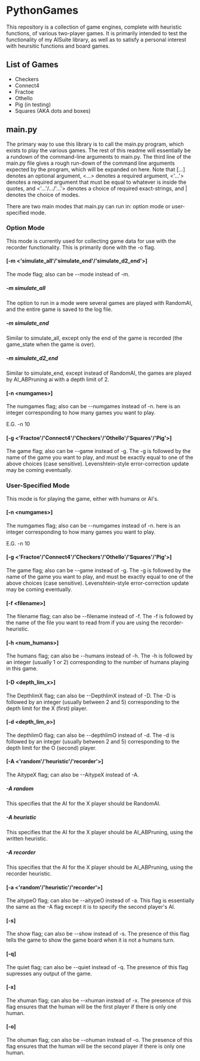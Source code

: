 # PythonGames

This repository is a collection of game engines, complete with heuristic functions, of various two-player games. It is primarily intended to test the functionality of my AISuite library, as well as to satisfy a personal interest with heursitic functions and board games.

## List of Games
* Checkers
* Connect4
* Fractoe
* Othello
* Pig (in testing)
* Squares (AKA dots and boxes)

## main.py

The primary way to use this library is to call the main.py program, which exists to play the various games. The rest of this readme will essentially be a rundown of the command-line arguments to main.py. The third line of the main.py file gives a rough run-down of the command line arguments expected by the program, which will be expanded on here. Note that [...] denotes an optional argument, <...> denotes a required argument, <'...'> denotes a required argument that must be equal to whatever is inside the quotes, and <'...'/.../'...'> denotes a choice of required exact-strings, and | denotes the choice of modes.

There are two main modes that main.py can run in: option mode or user-specified mode.

### Option Mode

This mode is currently used for collecting game data for use with the recorder functionality. This is primarily done with the -o flag.

#### [-m <'simulate_all'/'simulate_end'/'simulate_d2_end'>]

The mode flag; also can be --mode instead of -m. 

##### -m simulate_all

The option to run in a mode were several games are played with RandomAI, and the entire game is saved to the log file.

##### -m simulate_end

Similar to simulate_all, except only the end of the game is recorded (the game_state when the game is over).

##### -m simulate_d2_end

Similar to simulate_end, except instead of RandomAI, the games are played by AI_ABPruning ai with a depth limit of 2.

#### [-n \<numgames>]

The numgames flag; also can be --numgames instead of -n. here <numgames> is an integer corresponding to how many games you want to play.

E.G. -n 10

#### [-g <'Fractoe'/'Connect4'/'Checkers'/'Othello'/'Squares'/'Pig'>]

The game flag; also can be --game instead of -g. The -g is followed by the name of the game you want to play, and must be exactly equal to one of the above choices (case sensitive). Levenshtein-style error-correction update may be coming eventually.

### User-Specified Mode

This mode is for playing the game, either with humans or AI's.

#### [-n \<numgames>]

The numgames flag; also can be --numgames instead of -n. here <numgames> is an integer corresponding to how many games you want to play.

E.G. -n 10

#### [-g <'Fractoe'/'Connect4'/'Checkers'/'Othello'/'Squares'/'Pig'>]

The game flag; also can be --game instead of -g. The -g is followed by the name of the game you want to play, and must be exactly equal to one of the above choices (case sensitive). Levenshtein-style error-correction update may be coming eventually.

#### [-f \<filename>]

The filename flag; can also be --filename instead of -f. The -f is followed by the name of the file you want to read from if you are using the recorder-heuristic.

#### [-h \<num_humans>]

The humans flag; can also be --humans instead of -h. The -h is followed by an integer (usually 1 or 2) corresponding to the number of humans playing in this game.

#### [-D \<depth_lim_x>]

The DepthlimX flag; can also be --DepthlimX instead of -D. The -D is followed by an integer (usually between 2 and 5) corresponding to the depth limit for the X (first) player.

#### [-d \<depth_lim_o>]

The depthlimO flag; can also be --depthlimO instead of -d. The -d is followed by an integer (usually between 2 and 5) corresponding to the depth limit for the O (second) player.

#### [-A <'random'/'heuristic'/'recorder'>]

The AitypeX flag; can also be --AitypeX instead of -A.

##### -A random

This specifies that the AI for the X player should be RandomAI.

##### -A heuristic

This specifies that the AI for the X player should be AI_ABPruning, using the written heuristic.

##### -A recorder

This specifies that the AI for the X player should be AI_ABPruning, using the recorder heuristic.

#### [-a <'random'/'heuristic'/'recorder'>]

The aitypeO flag; can also be --aitypeO instead of -a. This flag is essentially the same as the -A flag except it is to specify the second player's AI.

#### [-s]

The show flag; can also be --show instead of -s. The presence of this flag tells the game to show the game board when it is not a humans turn.

#### [-q]

The quiet flag; can also be --quiet instead of -q. The presence of this flag supresses any output of the game.

#### [-x]

The xhuman flag; can also be --xhuman instead of -x. The presence of this flag ensures that the human will be the first player if there is only one human.

#### [-o]

The ohuman flag; can also be --ohuman instead of -o. The presence of this flag ensures that the human will be the second player if there is only one human.
